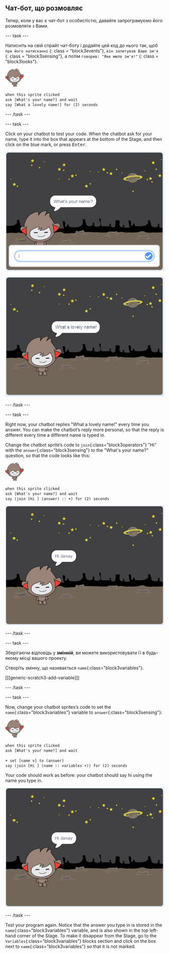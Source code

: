 ## Чат-бот, що розмовляє

Тепер, коли у вас є чат-бот з особистістю, давайте запрограмуємо його розмовляти з Вами.

\--- task \---

Натисніть на свій спрайт чат-боту і додайте цей код до нього так, щоб `при його натисканні` {: class = "block3events"}, `він запитував Ваше ім'я ` {: class = "block3sensing"}, а потім ` говорив: "Яке миле ім'я!" ` {: class = "block3looks"}.

![nano sprite](images/nano-sprite.png)

```blocks3
when this sprite clicked
ask [What's your name?] and wait
say [What a lovely name!] for (2) seconds
```

\--- /task \---

\--- task \---

Click on your chatbot to test your code. When the chatbot ask for your name, type it into the box that appears at the bottom of the Stage, and then click on the blue mark, or press <kbd>Enter</kbd>.

![Тестування відповіді Чат-бота](images/chatbot-ask-test1.png)

![Тестування відповіді Чат-бота](images/chatbot-ask-test2.png)

\--- /task \---

\--- task \---

Right now, your chatbot replies "What a lovely name!" every time you answer. You can make the chatbot’s reply more personal, so that the reply is different every time a different name is typed in.

Change the chatbot sprite’s code to `join`{:class="block3operators"} "Hi" with the `answer`{:class="block3sensing"} to the "What's your name?" question, so that the code looks like this:

![nano sprite](images/nano-sprite.png)

```blocks3
when this sprite clicked
ask [What's your name?] and wait
say (join [Hi ] (answer) :: +) for (2) seconds
```

![Тестування персональної відповіді](images/chatbot-answer-test.png)

\--- /task \---

\--- task \---

Зберігаючи відповідь у **змінній**, ви можете використовувати її в будь-якому місці вашого проекту.

Створіть змінну, що називається `name`{:class="block3variables"}.

[[[generic-scratch3-add-variable]]]

\--- /task \---

\--- task \---

Now, change your chatbot sprites’s code to set the `name`{:class="block3variables"} variable to `answer`{:class="block3sensing"}:

![nano sprite](images/nano-sprite.png)

```blocks3
when this sprite clicked
ask [What's your name?] and wait

+ set [name v] to (answer)
say (join [Hi ] (name :: variables +)) for (2) seconds
```

Your code should work as before: your chatbot should say hi using the name you type in.

![Тестування персональної відповіді](images/chatbot-answer-test.png)

\--- /task \---

Test your program again. Notice that the answer you type in is stored in the `name`{:class="block3variables"} variable, and is also shown in the top left-hand corner of the Stage. To make it disappear from the Stage, go to the `Variables`{:class="block3variables"} blocks section and click on the box next to `name`{:class="block3variables"} so that it is not marked.